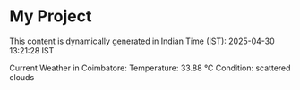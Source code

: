 # My Project

This content is dynamically generated in Indian Time (IST): 2025-04-30 13:21:28 IST


Current Weather in Coimbatore:
Temperature: 33.88 °C
Condition: scattered clouds
